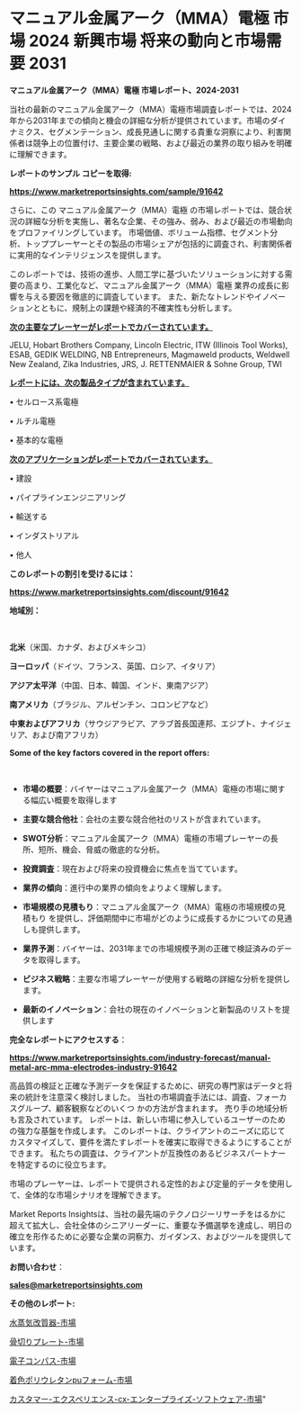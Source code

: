 # マニュアル金属アーク（MMA）電極 市場 2024 新興市場 将来の動向と市場需要 2031

<strong>マニュアル金属アーク（MMA）電極 市場レポート、2024-2031</strong>

当社の最新のマニュアル金属アーク（MMA）電極市場調査レポートでは、2024年から2031年までの傾向と機会の詳細な分析が提供されています。市場のダイナミクス、セグメンテーション、成長見通しに関する貴重な洞察により、利害関係者は競争上の位置付け、主要企業の戦略、および最近の業界の取り組みを明確に理解できます。



<strong>レポートのサンプル コピーを取得:</strong> <a href=https://www.marketreportsinsights.com/sample/91642>

<strong><u>https://www.marketreportsinsights.com/sample/91642</u></strong></a>

さらに、この マニュアル金属アーク（MMA）電極 の市場レポートでは、競合状況の詳細な分析を実施し、著名な企業、その強み、弱み、および最近の市場動向をプロファイリングしています。 市場価値、ボリューム指標、セグメント分析、トッププレーヤーとその製品の市場シェアが包括的に調査され、利害関係者に実用的なインテリジェンスを提供します。

このレポートでは、技術の進歩、人間工学に基づいたソリューションに対する需要の高まり、工業化など、マニュアル金属アーク（MMA）電極 業界の成長に影響を与える要因を徹底的に調査しています。 また、新たなトレンドやイノベーションとともに、規制上の課題や経済的不確実性も分析します。



<strong><u>次の主要なプレーヤーがレポートでカバーされています。</u></strong>

JELU, Hobart Brothers Company, Lincoln Electric, ITW (Illinois Tool Works), ESAB, GEDIK WELDING, NB Entrepreneurs, Magmaweld products, Weldwell New Zealand, Zika Industries, JRS, J. RETTENMAIER & Sohne Group, TWI



<strong><u><b>レポートには、次の製品タイプが含まれています。</b></u></strong>

• セルロース系電極

• ルチル電極

• 基本的な電極



<strong><u><b>次のアプリケーションがレポートでカバーされています。</b></u></strong>

• 建設

• パイプラインエンジニアリング

• 輸送する

• インダストリアル

• 他人



<strong><b>このレポートの割引を受けるには：</b></strong>

<a href=https://www.marketreportsinsights.com/discount/91642>

<strong><u>https://www.marketreportsinsights.com/discount/91642</u></strong></a>



<strong>地域別：</strong>

<strong> </strong>



<strong>北米</strong>（米国、カナダ、およびメキシコ）



<strong>ヨーロッパ</strong>（ドイツ、フランス、英国、ロシア、イタリア）



<strong>アジア太平洋</strong>（中国、日本、韓国、インド、東南アジア）



<strong>南アメリカ</strong>（ブラジル、アルゼンチン、コロンビアなど）



<strong>中東およびアフリカ</strong>（サウジアラビア、アラブ首長国連邦、エジプト、ナイジェリア、および南アフリカ）



<strong>Some of the key factors covered in the report offers:</strong>

<strong> </strong>
<ul>
  <li>

<strong>市場の概要</strong>：バイヤーはマニュアル金属アーク（MMA）電極の市場に関する幅広い概要を取得します</li>
  <li>

<strong>主要な競合他社</strong>：会社の主要な競合他社のリストが含まれています。</li>
  <li>

<strong>SWOT分析</strong>：マニュアル金属アーク（MMA）電極の市場プレーヤーの長所、短所、機会、脅威の徹底的な分析。</li>
  <li>

<strong>投資調査</strong>：現在および将来の投資機会に焦点を当てています。</li>
  <li>

<strong>業界の傾向</strong>：進行中の業界の傾向をよりよく理解します。</li>
  <li>

<strong>市場規模の見積もり</strong>：マニュアル金属アーク（MMA）電極の市場規模の見積もり を提供し、評価期間中に市場がどのように成長するかについての見通しも提供します。</li>
  <li>

<strong>業界予測</strong>：バイヤーは、2031年までの市場規模予測の正確で検証済みのデータを取得します。</li>
  <li>

<strong>ビジネス戦略</strong>：主要な市場プレーヤーが使用する戦略の詳細な分析を提供します。</li>
  <li>

<strong>最新のイノベーション</strong>：会社の現在のイノベーションと新製品のリストを提供します</li>
</ul>


<strong>完全なレポートにアクセスする</strong>：

<a href=https://www.marketreportsinsights.com/industry-forecast/manual-metal-arc-mma-electrodes-industry-91642>

<strong><u>https://www.marketreportsinsights.com/industry-forecast/manual-metal-arc-mma-electrodes-industry-91642</u></strong></a>

高品質の検証と正確な予測データを保証するために、研究の専門家はデータと将来の統計を注意深く検討しました。 当社の市場調査手法には、調査、フォーカスグループ、顧客観察などのいくつ かの方法が含まれます。 売り手の地域分析も言及されています。 レポートは、新しい市場に参入しているユーザーのための強力な基盤を作成します。 このレポートは、クライアントのニーズに応じてカスタマイズして、要件を満たすレポートを確実に取得できるようにすることができます。 私たちの調査は、クライアントが互換性のあるビジネスパートナーを特定するのに役立ちます。

市場のプレーヤーは、レポートで提供される定性的および定量的データを使用して、全体的な市場シナリオを理解できます。

Market Reports Insightsは、当社の最先端のテクノロジーリサーチをはるかに超えて拡大し、会社全体のシニアリーダーに、重要な予備選挙を達成し、明日の確立を形作るために必要な企業の洞察力、ガイダンス、およびツールを提供しています。



<strong><b>お問い合わせ</b></strong>：

<a href=mailto:sales@marketreportsinsights.com>

<strong><u>sales@marketreportsinsights.com</u></strong></a>



<strong>その他のレポート:</strong>

<a href=https://www.linkedin.com/pulse/水蒸気改質器-市場-2023-総合分析と事業成長戦略-2030-analytics-achievers-24-analysis-idipf/>水蒸気改質器-市場</a>

<a href=https://www.linkedin.com/pulse/骨切りプレート-市場-2030-年までの需要に焦点を当てた-2023-年調査レポート-qv1sf/>骨切りプレート-市場</a>

<a href=https://www.linkedin.com/pulse/電子コンパス-市場-2023-新興市場-将来の動向と市場需要-2030-analytics-achievers-24-analysis-mrrmf/>電子コンパス-市場</a>

<a href=https://www.linkedin.com/pulse/着色ポリウレタンpuフォーム-市場-2023-swot-分析と最新イノベーション-sjjbf/>着色ポリウレタンpuフォーム-市場</a>

<a href=https://www.linkedin.com/pulse/カスタマー-エクスペリエンス-cx-エンタープライズ-ソフトウェア-市場-uedif/>カスタマー-エクスペリエンス-cx-エンタープライズ-ソフトウェア-市場</a>"
